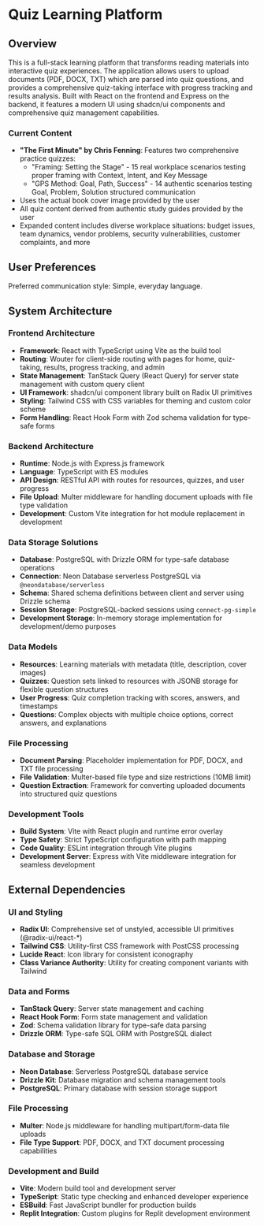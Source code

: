 # Quiz Learning Platform

## Overview

This is a full-stack learning platform that transforms reading materials into interactive quiz experiences. The application allows users to upload documents (PDF, DOCX, TXT) which are parsed into quiz questions, and provides a comprehensive quiz-taking interface with progress tracking and results analysis. Built with React on the frontend and Express on the backend, it features a modern UI using shadcn/ui components and comprehensive quiz management capabilities.

### Current Content
- **"The First Minute" by Chris Fenning**: Features two comprehensive practice quizzes:
  - "Framing: Setting the Stage" - 15 real workplace scenarios testing proper framing with Context, Intent, and Key Message
  - "GPS Method: Goal, Path, Success" - 14 authentic scenarios testing Goal, Problem, Solution structured communication
- Uses the actual book cover image provided by the user
- All quiz content derived from authentic study guides provided by the user
- Expanded content includes diverse workplace situations: budget issues, team dynamics, vendor problems, security vulnerabilities, customer complaints, and more

## User Preferences

Preferred communication style: Simple, everyday language.

## System Architecture

### Frontend Architecture
- **Framework**: React with TypeScript using Vite as the build tool
- **Routing**: Wouter for client-side routing with pages for home, quiz-taking, results, progress tracking, and admin
- **State Management**: TanStack Query (React Query) for server state management with custom query client
- **UI Framework**: shadcn/ui component library built on Radix UI primitives
- **Styling**: Tailwind CSS with CSS variables for theming and custom color scheme
- **Form Handling**: React Hook Form with Zod schema validation for type-safe forms

### Backend Architecture
- **Runtime**: Node.js with Express.js framework
- **Language**: TypeScript with ES modules
- **API Design**: RESTful API with routes for resources, quizzes, and user progress
- **File Upload**: Multer middleware for handling document uploads with file type validation
- **Development**: Custom Vite integration for hot module replacement in development

### Data Storage Solutions
- **Database**: PostgreSQL with Drizzle ORM for type-safe database operations
- **Connection**: Neon Database serverless PostgreSQL via `@neondatabase/serverless`
- **Schema**: Shared schema definitions between client and server using Drizzle schema
- **Session Storage**: PostgreSQL-backed sessions using `connect-pg-simple`
- **Development Storage**: In-memory storage implementation for development/demo purposes

### Data Models
- **Resources**: Learning materials with metadata (title, description, cover images)
- **Quizzes**: Question sets linked to resources with JSONB storage for flexible question structures
- **User Progress**: Quiz completion tracking with scores, answers, and timestamps
- **Questions**: Complex objects with multiple choice options, correct answers, and explanations

### File Processing
- **Document Parsing**: Placeholder implementation for PDF, DOCX, and TXT file processing
- **File Validation**: Multer-based file type and size restrictions (10MB limit)
- **Question Extraction**: Framework for converting uploaded documents into structured quiz questions

### Development Tools
- **Build System**: Vite with React plugin and runtime error overlay
- **Type Safety**: Strict TypeScript configuration with path mapping
- **Code Quality**: ESLint integration through Vite plugins
- **Development Server**: Express with Vite middleware integration for seamless development

## External Dependencies

### UI and Styling
- **Radix UI**: Comprehensive set of unstyled, accessible UI primitives (@radix-ui/react-*)
- **Tailwind CSS**: Utility-first CSS framework with PostCSS processing
- **Lucide React**: Icon library for consistent iconography
- **Class Variance Authority**: Utility for creating component variants with Tailwind

### Data and Forms
- **TanStack Query**: Server state management and caching
- **React Hook Form**: Form state management and validation
- **Zod**: Schema validation library for type-safe data parsing
- **Drizzle ORM**: Type-safe SQL ORM with PostgreSQL dialect

### Database and Storage
- **Neon Database**: Serverless PostgreSQL database service
- **Drizzle Kit**: Database migration and schema management tools
- **PostgreSQL**: Primary database with session storage support

### File Processing
- **Multer**: Node.js middleware for handling multipart/form-data file uploads
- **File Type Support**: PDF, DOCX, and TXT document processing capabilities

### Development and Build
- **Vite**: Modern build tool and development server
- **TypeScript**: Static type checking and enhanced developer experience
- **ESBuild**: Fast JavaScript bundler for production builds
- **Replit Integration**: Custom plugins for Replit development environment